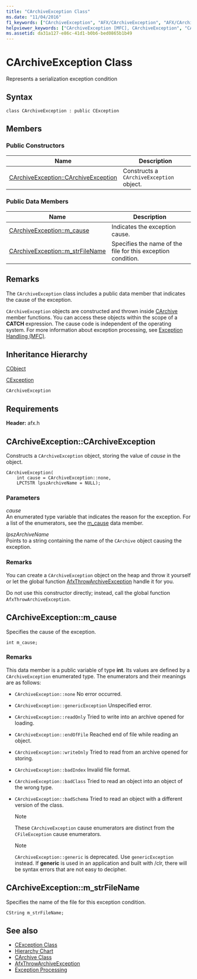 ```yaml
---
title: "CArchiveException Class"
ms.date: "11/04/2016"
f1_keywords: ["CArchiveException", "AFX/CArchiveException", "AFX/CArchiveException::CArchiveException", "AFX/CArchiveException::m_cause", "AFX/CArchiveException::m_strFileName"]
helpviewer_keywords: ["CArchiveException [MFC], CArchiveException", "CArchiveException [MFC], m_cause", "CArchiveException [MFC], m_strFileName"]
ms.assetid: da31a127-e86c-41d1-b0b6-bed0865b1b49
---
```

# CArchiveException Class

Represents a serialization exception condition

## Syntax

```
class CArchiveException : public CException
```

## Members

### Public Constructors

|Name|Description|
|----------|-----------------|
|[CArchiveException::CArchiveException](#carchiveexception)|Constructs a `CArchiveException` object.|

### Public Data Members

|Name|Description|
|----------|-----------------|
|[CArchiveException::m_cause](#m_cause)|Indicates the exception cause.|
|[CArchiveException::m_strFileName](#m_strfilename)|Specifies the name of the file for this exception condition.|

## Remarks

The `CArchiveException` class includes a public data member that indicates the cause of the exception.

`CArchiveException` objects are constructed and thrown inside [CArchive](../../mfc/reference/carchive-class.md) member functions. You can access these objects within the scope of a **CATCH** expression. The cause code is independent of the operating system. For more information about exception processing, see [Exception Handling (MFC)](../../mfc/exception-handling-in-mfc.md).

## Inheritance Hierarchy

[CObject](../../mfc/reference/cobject-class.md)

[CException](../../mfc/reference/cexception-class.md)

`CArchiveException`

## Requirements

**Header:** afx.h

##  <a name="carchiveexception"></a>  CArchiveException::CArchiveException

Constructs a `CArchiveException` object, storing the value of *cause* in the object.

```
CArchiveException(
    int cause = CArchiveException::none,
    LPCTSTR lpszArchiveName = NULL);
```

### Parameters

*cause*<br/>
An enumerated type variable that indicates the reason for the exception. For a list of the enumerators, see the [m_cause](#m_cause) data member.

*lpszArchiveName*<br/>
Points to a string containing the name of the `CArchive` object causing the exception.

### Remarks

You can create a `CArchiveException` object on the heap and throw it yourself or let the global function [AfxThrowArchiveException](../../mfc/reference/exception-processing.md#afxthrowarchiveexception) handle it for you.

Do not use this constructor directly; instead, call the global function `AfxThrowArchiveException`.

##  <a name="m_cause"></a>  CArchiveException::m_cause

Specifies the cause of the exception.

```
int m_cause;
```

### Remarks

This data member is a public variable of type **int**. Its values are defined by a `CArchiveException` enumerated type. The enumerators and their meanings are as follows:

- `CArchiveException::none` No error occurred.

- `CArchiveException::genericException` Unspecified error.

- `CArchiveException::readOnly` Tried to write into an archive opened for loading.

- `CArchiveException::endOfFile` Reached end of file while reading an object.

- `CArchiveException::writeOnly` Tried to read from an archive opened for storing.

- `CArchiveException::badIndex` Invalid file format.

- `CArchiveException::badClass` Tried to read an object into an object of the wrong type.

- `CArchiveException::badSchema` Tried to read an object with a different version of the class.

    > [!NOTE]
    >  These `CArchiveException` cause enumerators are distinct from the `CFileException` cause enumerators.

    > [!NOTE]
    > `CArchiveException::generic` is deprecated. Use `genericException` instead. If **generic** is used in an application and built with /clr, there will be syntax errors that are not easy to decipher.

##  <a name="m_strfilename"></a>  CArchiveException::m_strFileName

Specifies the name of the file for this exception condition.

```
CString m_strFileName;
```

## See also

- [CException Class](../../mfc/reference/cexception-class.md)
- [Hierarchy Chart](../../mfc/hierarchy-chart.md)
- [CArchive Class](../../mfc/reference/carchive-class.md)
- [AfxThrowArchiveException](../../mfc/reference/exception-processing.md#afxthrowarchiveexception)
- [Exception Processing](../../mfc/reference/exception-processing.md)

